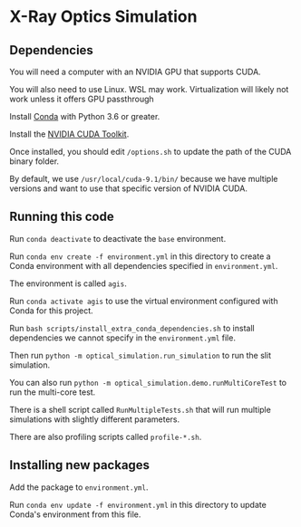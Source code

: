 # X-Ray Optics Simulation

## Dependencies

You will need a computer with an NVIDIA GPU that supports CUDA.

You will also need to use Linux. WSL may work. Virtualization will likely not work unless it offers GPU passthrough

Install [Conda](https://docs.conda.io/en/latest/) with Python 3.6 or greater.

Install the [NVIDIA CUDA Toolkit](https://docs.nvidia.com/cuda/cuda-installation-guide-linux/index.html).

Once installed, you should edit `/options.sh` to update the path of the CUDA binary folder. 

By default, we use `/usr/local/cuda-9.1/bin/` because we have multiple versions and want to use that specific version of NVIDIA CUDA.

## Running this code

Run `conda deactivate` to deactivate the `base` environment.

Run `conda env create -f environment.yml` in this directory to create a Conda environment with all dependencies specified in `environment.yml`.

The environment is called `agis`.

Run `conda activate agis` to use the virtual environment configured with Conda for this project.

Run `bash scripts/install_extra_conda_dependencies.sh` to install dependencies we cannot specify in the `environment.yml` file.

Then run `python -m optical_simulation.run_simulation` to run the slit simulation.

You can also run `python -m optical_simulation.demo.runMultiCoreTest` to run the multi-core test.

There is a shell script called `RunMultipleTests.sh` that will run multiple simulations with slightly different parameters.

There are also profiling scripts called `profile-*.sh`.

## Installing new packages

Add the package to `environment.yml`.

Run `conda env update -f environment.yml` in this directory to update Conda's environment from this file.
